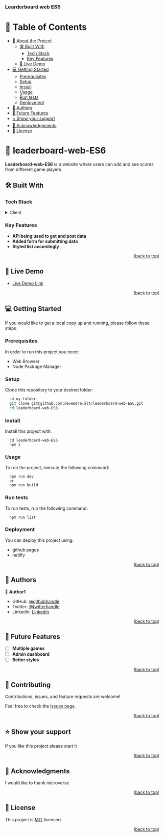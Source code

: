 <a name="readme-top"></a>

  <h3><b>Learderboard web ES6</b></h3>

</div>

<!-- TABLE OF CONTENTS -->

# 📗 Table of Contents

- [📖 About the Project](#about-project)
  - [🛠 Built With](#built-with)
    - [Tech Stack](#tech-stack)
    - [Key Features](#key-features)
  - [🚀 Live Demo](#live-demo)
- [💻 Getting Started](#getting-started)
  - [Prerequisites](#prerequisites)
  - [Setup](#setup)
  - [Install](#install)
  - [Usage](#usage)
  - [Run tests](#run-tests)
  - [Deployment](#deployment)
- [👥 Authors](#authors)
- [🔭 Future Features](#future-features)
- [⭐️ Show your support](#support)
- [🙏 Acknowledgements](#acknowledgements)
- [📝 License](#license)

<!-- PROJECT DESCRIPTION -->

# 📖 leaderboard-web-ES6 <a name="about-project"></a>

**Leaderboard-web-ES6** is a website where users can add and see scores from different game players.

## 🛠 Built With <a name="built-with"></a>

### Tech Stack <a name="tech-stack"></a>

<details>
  <summary>Client</summary>
  <ul>
    <li><a href="#">HTML</a></li>
    <li><a href="#">CSS</a></li>
    <li><a href="#">JAVASCRIPT</a></li>
    <li><a href="#">Webpack</a></li>
  </ul>
</details>

<!-- Features -->

### Key Features <a name="key-features"></a>

- **API being used to get and post data**
- **Added form for submitting data**
- **Styled list accordingly**
  
<p align="right">(<a href="#readme-top">back to top</a>)</p>

## 🚀 Live Demo <a name="live-demo"></a>

- [Live Demo Link](https://google.com)

<p align="right">(<a href="#readme-top">back to top</a>)</p>

<!-- GETTING STARTED -->

## 💻 Getting Started <a name="getting-started"></a>

If you would like to get a local copy up and running, please follow these steps.

### Prerequisites

In order to run this project you need:

- Web Browser
- Node Package Manager

### Setup

Clone this repository to your desired folder:

```sh
  cd my-folder
  git clone git@github.com:devendra-alt/leaderboard-web-ES6.git
  cd leaderboard-web-ES6
```

### Install

Install this project with:

```
  cd leaderboard-web-ES6
  npm i
```

### Usage

To run the project, execute the following command:

```
  npm run dev
  or
  npm run build
```

### Run tests

To run tests, run the following command:

```
  npm run list
```

### Deployment

You can deploy this project using:

- github pages
- netlify

<p align="right">(<a href="#readme-top">back to top</a>)</p>

<!-- AUTHORS -->

## 👥 Authors <a name="authors"></a>

👤 **Author1**

- GitHub: [@githubhandle](https://github.com/devendra-alt)
- Twitter: [@twitterhandle](https://twitter.com/Devendra5101)
- LinkedIn: [LinkedIn](https://linkedin.com/in/devendramulewa)

<p align="right">(<a href="#readme-top">back to top</a>)</p>

<!-- FUTURE FEATURES -->

## 🔭 Future Features <a name="future-features"></a>

- [ ] **Multiple games**
- [ ] **Admin dashboard**
- [ ] **Better styles**

<p align="right">(<a href="#readme-top">back to top</a>)</p>

<!-- CONTRIBUTING -->

## 🤝 Contributing <a name="contributing"></a>

Contributions, issues, and feature requests are welcome!

Feel free to check the [issues page](../../issues/).

<p align="right">(<a href="#readme-top">back to top</a>)</p>

<!-- SUPPORT -->

## ⭐️ Show your support <a name="support"></a>

If you like this project please start it

<p align="right">(<a href="#readme-top">back to top</a>)</p>

<!-- ACKNOWLEDGEMENTS -->

## 🙏 Acknowledgments <a name="acknowledgements"></a>

I would like to thank microverse

<p align="right">(<a href="#readme-top">back to top</a>)</p>

## 📝 License <a name="license"></a>

This project is [MIT](./MIT.md) licensed.

<p align="right">(<a href="#readme-top">back to top</a>)</p>
